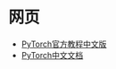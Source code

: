 
# 网页

- [PyTorch官方教程中文版](https://www.pytorch123.com/)
- [PyTorch中文文档](https://pytorch-cn.readthedocs.io/zh/latest/)


